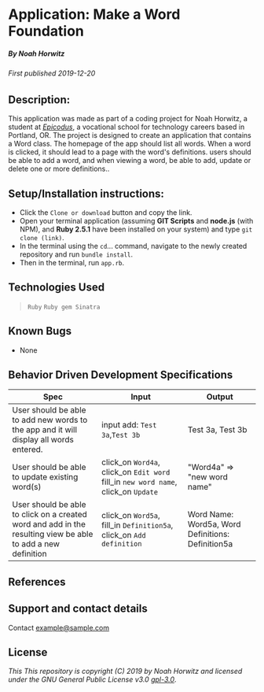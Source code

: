 # Application: **Make a Word Foundation**

##### By Noah Horwitz

###### _First published 2019-12-20_

## Description:
This application was made as part of a coding project for Noah Horwitz, a student at _[Epicodus](http://www.epicodus.com)_, a vocational school for technology careers based in Portland, OR. The project is designed to create an application that contains a Word class. The homepage of the app should list all words. When a word is clicked, it should lead to a page with the word's definitions. users should be able to add a word, and when viewing a word, be able to add, update or delete one or more definitions..


## Setup/Installation instructions:
* Click the `Clone or download` button and copy the link.
* Open your terminal application (assuming **GIT Scripts** and **node.js** (with NPM), and **Ruby 2.5.1** have been installed on your system) and type `git clone (link)`.
* In the terminal using the `cd`... command, navigate to the newly created repository and run `bundle install`.
* Then in the terminal, run `app.rb`.


## Technologies Used
> `Ruby`
> `Ruby gem Sinatra`

## Known Bugs
* None

## Behavior Driven Development Specifications

|Spec|Input|Output|
|-|-|-|
|User should be able to add new words to the app and it will display all words entered.|input add: `Test 3a`,`Test 3b`|Test 3a, Test 3b|
|User should be able to update existing word(s)|click_on `Word4a`, click_on `Edit word` fill_in `new word name`, click_on `Update` | "Word4a" => "new word name"|
|User should be able to click on a created word and add in the resulting view be able to add a new definition|click_on `Word5a`, fill_in `Definition5a`, click_on `Add definition` |Word Name: Word5a, Word Definitions: Definition5a|






## References

## Support and contact details
Contact [example@sample.com](mailto:example@sample.com)

## License
_This This repository is copyright (C) 2019 by Noah Horwitz and licensed under the GNU General Public License v3.0 [gpl-3.0](https://www.gnu.org/licenses/gpl-3.0.en.html)_.
